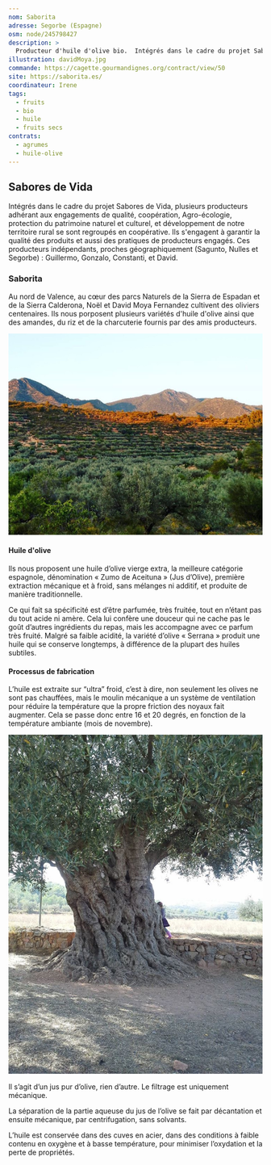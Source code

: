 ```yaml
---
nom: Saborita
adresse: Segorbe (Espagne)
osm: node/245798427
description: >
  Producteur d'huile d'olive bio.  Intégrés dans le cadre du projet Sabores de Vida, nous sommes des producteurs adhérant aux engagements de qualité, coopération, Agro-écologie, protection du patrimoine naturel et culturel, et développement de notre territoire rural . Nous nous engageons de garantir la qualité des produits et aussi des pratiques des producteurs engagés. Nous sommes des producteurs indépendants, proches géographiquement (Sagunto, Nulles et Segorbe) : Guillermo, Gonzalo, Constanti, et David.
illustration: davidMoya.jpg
commande: https://cagette.gourmandignes.org/contract/view/50
site: https://saborita.es/
coordinateur: Irene
tags:
  - fruits
  - bio
  - huile
  - fruits secs
contrats: 
  - agrumes
  - huile-olive
---
```


## Sabores de Vida

Intégrés dans le cadre du projet Sabores de Vida, plusieurs producteurs adhérant aux engagements de qualité, coopération, Agro-écologie, protection du patrimoine naturel et culturel, et développement de notre territoire rural se sont regroupés en coopérative. Ils s'engagent à garantir la qualité des produits et aussi des pratiques de producteurs engagés. Ces producteurs indépendants, proches géographiquement (Sagunto, Nulles et Segorbe) : Guillermo, Gonzalo, Constanti, et David.

### Saborita
Au nord de Valence, au cœur des parcs Naturels de la Sierra de Espadan et de la Sierra Calderona, Noël et David Moya Fernandez cultivent des oliviers centenaires. Ils nous porposent plusieurs variétés d'huile d'olive ainsi que des amandes, du riz et de la charcuterie fournis par des amis producteurs.

![paysage de saborita](./media/saborita.jpg)

#### Huile d'olive

Ils nous proposent une huile d’olive vierge extra, la meilleure catégorie espagnole, dénomination « Zumo de Aceituna » (Jus d’Olive), première extraction mécanique et à froid, sans mélanges ni additif, et produite de manière traditionnelle.

Ce qui fait sa spécificité est d’être parfumée, très fruitée, tout en n’étant pas du tout acide ni amère. Cela lui confère une douceur qui ne cache pas le goût d’autres ingrédients du repas, mais les accompagne avec ce parfum très fruité. Malgré sa faible acidité, la variété d’olive « Serrana » produit une huile qui se conserve longtemps, à différence de la plupart des huiles subtiles.

#### Processus de fabrication

L’huile est extraite sur “ultra” froid, c’est à dire, non seulement les olives ne sont pas chauffées, mais le moulin mécanique a un système de ventilation pour réduire la température que la propre friction des noyaux fait augmenter. Cela se passe donc entre 16 et 20 degrés, en fonction de la température ambiante (mois de novembre).

![arbre de 1600 ans](./media/olivier.jpg)

Il s’agit d’un jus pur d’olive, rien d’autre. Le filtrage est uniquement mécanique.

La séparation de la partie aqueuse du jus de l’olive se fait par décantation et ensuite mécanique, par centrifugation, sans solvants.

L’huile est conservée dans des cuves en acier, dans des conditions à faible contenu en oxygène et à basse température, pour minimiser l’oxydation et la perte de propriétés.

